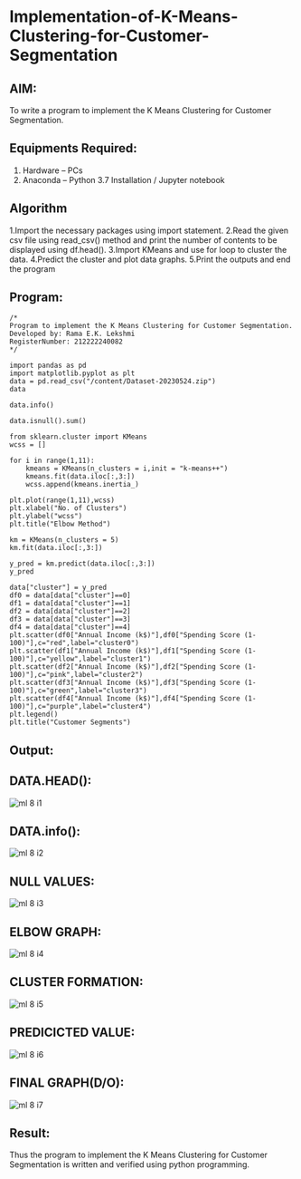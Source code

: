# Implementation-of-K-Means-Clustering-for-Customer-Segmentation

## AIM:
To write a program to implement the K Means Clustering for Customer Segmentation.

## Equipments Required:
1. Hardware – PCs
2. Anaconda – Python 3.7 Installation / Jupyter notebook

## Algorithm

1.Import the necessary packages using import statement.
2.Read the given csv file using read_csv() method and print the number of contents to be displayed using df.head().
3.Import KMeans and use for loop to cluster the data.
4.Predict the cluster and plot data graphs.
5.Print the outputs and end the program

## Program:
```
/*
Program to implement the K Means Clustering for Customer Segmentation.
Developed by: Rama E.K. Lekshmi
RegisterNumber: 212222240082 
*/
```

```
import pandas as pd
import matplotlib.pyplot as plt
data = pd.read_csv("/content/Dataset-20230524.zip")
data

data.info()

data.isnull().sum()

from sklearn.cluster import KMeans
wcss = []

for i in range(1,11):
    kmeans = KMeans(n_clusters = i,init = "k-means++")
    kmeans.fit(data.iloc[:,3:])
    wcss.append(kmeans.inertia_)

plt.plot(range(1,11),wcss)
plt.xlabel("No. of Clusters")
plt.ylabel("wcss")
plt.title("Elbow Method")

km = KMeans(n_clusters = 5)
km.fit(data.iloc[:,3:])

y_pred = km.predict(data.iloc[:,3:])
y_pred

data["cluster"] = y_pred
df0 = data[data["cluster"]==0]
df1 = data[data["cluster"]==1]
df2 = data[data["cluster"]==2]
df3 = data[data["cluster"]==3]
df4 = data[data["cluster"]==4]
plt.scatter(df0["Annual Income (k$)"],df0["Spending Score (1-100)"],c="red",label="cluster0")
plt.scatter(df1["Annual Income (k$)"],df1["Spending Score (1-100)"],c="yellow",label="cluster1")
plt.scatter(df2["Annual Income (k$)"],df2["Spending Score (1-100)"],c="pink",label="cluster2")
plt.scatter(df3["Annual Income (k$)"],df3["Spending Score (1-100)"],c="green",label="cluster3")
plt.scatter(df4["Annual Income (k$)"],df4["Spending Score (1-100)"],c="purple",label="cluster4")
plt.legend()
plt.title("Customer Segments")
```

## Output:

## DATA.HEAD():
![ml 8 i1](https://github.com/Rama-Lekshmi/Implementation-of-K-Means-Clustering-for-Customer-Segmentation/assets/118541549/82146f99-d559-4f32-b98b-341ad7772dca)
## DATA.info():
![ml 8 i2](https://github.com/Rama-Lekshmi/Implementation-of-K-Means-Clustering-for-Customer-Segmentation/assets/118541549/58d6586f-f177-47c4-ae07-6127697b54a7)
## NULL VALUES:
![ml 8 i3](https://github.com/Rama-Lekshmi/Implementation-of-K-Means-Clustering-for-Customer-Segmentation/assets/118541549/a8ded473-2c4c-4cf9-baa0-c96a892d61d7)
## ELBOW GRAPH:
![ml 8 i4](https://github.com/Rama-Lekshmi/Implementation-of-K-Means-Clustering-for-Customer-Segmentation/assets/118541549/5285f689-622f-4050-95c5-54e5ec8a2de3)
## CLUSTER FORMATION:
![ml 8 i5](https://github.com/Rama-Lekshmi/Implementation-of-K-Means-Clustering-for-Customer-Segmentation/assets/118541549/e651e504-cb44-409a-9a29-badb368d0ffd)
## PREDICICTED VALUE:
![ml 8 i6](https://github.com/Rama-Lekshmi/Implementation-of-K-Means-Clustering-for-Customer-Segmentation/assets/118541549/d1dfca57-4a4e-4fc8-a889-6754a38fe7a5)
## FINAL GRAPH(D/O):
![ml 8 i7](https://github.com/Rama-Lekshmi/Implementation-of-K-Means-Clustering-for-Customer-Segmentation/assets/118541549/882449a6-7b80-4ffc-a40b-9f4246f1fbf1)

## Result:
Thus the program to implement the K Means Clustering for Customer Segmentation is written and verified using python programming.
